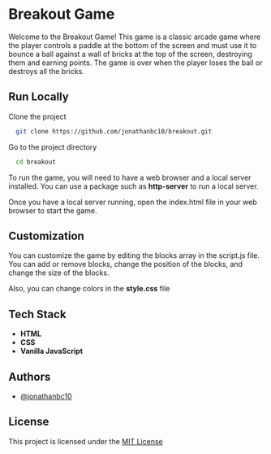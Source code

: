 
# Breakout Game

Welcome to the Breakout Game! This game is a classic arcade game where the player controls a paddle at the bottom of the screen and must use it to bounce a ball against a wall of bricks at the top of the screen, destroying them and earning points. The game is over when the player loses the ball or destroys all the bricks.

## Run Locally

Clone the project

```bash
  git clone https://github.com/jonathanbc10/breakout.git
```

Go to the project directory

```bash
  cd breakout
```

To run the game, you will need to have a web browser and a local server installed. You can use a package such as **http-server** to run a local server. 

Once you have a local server running, open the index.html file in your web browser to start the game.
## Customization
You can customize the game by editing the blocks array in the script.js file. You can add or remove blocks, change the position of the blocks, and change the size of the blocks.

Also, you can change colors in the **style.css** file
## Tech Stack

- **HTML** 
- **CSS** 
- **Vanilla JavaScript** 


## Authors

- [@jonathanbc10](https://www.github.com/jonathanbc10)


## License

This project is licensed under the [MIT License](https://choosealicense.com/licenses/mit/)

